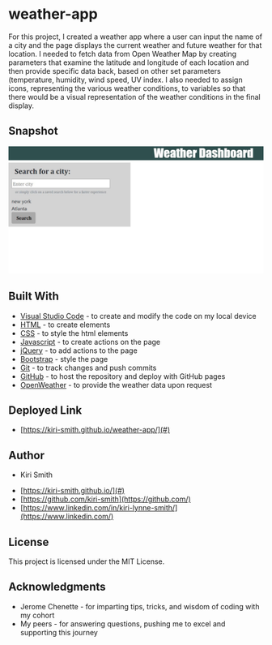# weather-app

For this project, I created a weather app where a user can input the name of a city and the page displays the current weather and future weather for that location.  I needed to fetch data from Open Weather Map by creating parameters that examine the latitude and longitude of each location and then provide specific data back, based on other set parameters (temperature, humidity, wind speed, UV index.  I also needed to assign icons, representing the various weather conditions, to variables so that there would be a visual representation of the weather conditions in the final display.

## Snapshot

<img src="snip.JPG" alt="Screenshot of Weather App">

## Built With

* [Visual Studio Code](https://code.visualstudio.com/) - to create and modify the code on my local device
* [HTML](https://developer.mozilla.org/en-US/docs/Web/HTML) - to create elements
* [CSS](https://developer.mozilla.org/en-US/docs/Web/CSS) - to style the html elements
* [Javascript](https://www.javascript.com/) - to create actions on the page
* [jQuery](https://jquery.com/) - to add actions to the page
* [Bootstrap](https://getbootstrap.com/) - style the page
* [Git](https://git-scm.com/) - to track changes and push commits
* [GitHub](github.com) - to host the repository and deploy with GitHub pages
* [OpenWeather](https://openweathermap.org/) - to provide the weather data upon request

## Deployed Link

* [https://kiri-smith.github.io/weather-app/](#)

## Author

* Kiri Smith 

- [https://kiri-smith.github.io/](#)
- [https://github.com/kiri-smith](https://github.com/)
- [https://www.linkedin.com/in/kiri-lynne-smith/](https://www.linkedin.com/)

## License

This project is licensed under the MIT License.

## Acknowledgments

* Jerome Chenette - for imparting tips, tricks, and wisdom of coding with my cohort
* My peers - for answering questions, pushing me to excel and supporting this journey